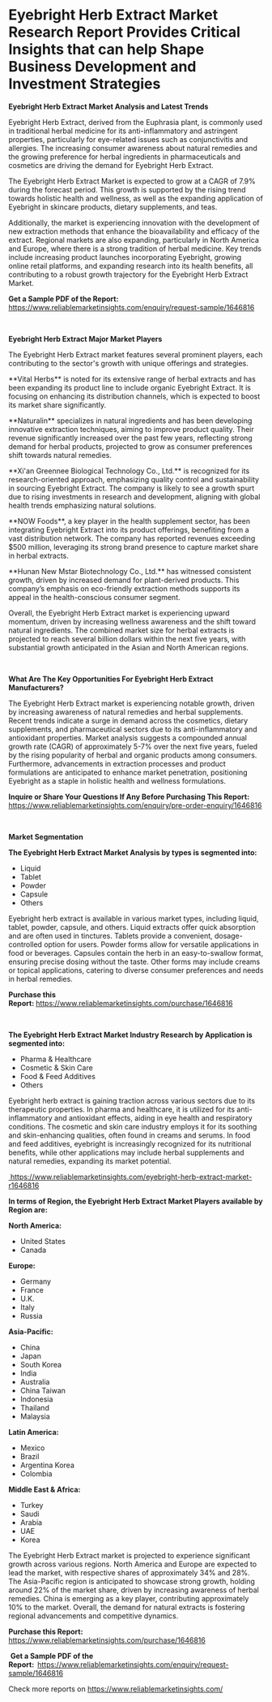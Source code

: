 <p><h1>Eyebright Herb Extract Market Research Report Provides Critical Insights that can help Shape Business Development and Investment Strategies</h1></p><p><strong>Eyebright Herb Extract Market Analysis and Latest Trends</strong></p>
<p><p>Eyebright Herb Extract, derived from the Euphrasia plant, is commonly used in traditional herbal medicine for its anti-inflammatory and astringent properties, particularly for eye-related issues such as conjunctivitis and allergies. The increasing consumer awareness about natural remedies and the growing preference for herbal ingredients in pharmaceuticals and cosmetics are driving the demand for Eyebright Herb Extract.</p><p>The Eyebright Herb Extract Market is expected to grow at a CAGR of 7.9% during the forecast period. This growth is supported by the rising trend towards holistic health and wellness, as well as the expanding application of Eyebright in skincare products, dietary supplements, and teas. </p><p>Additionally, the market is experiencing innovation with the development of new extraction methods that enhance the bioavailability and efficacy of the extract. Regional markets are also expanding, particularly in North America and Europe, where there is a strong tradition of herbal medicine. Key trends include increasing product launches incorporating Eyebright, growing online retail platforms, and expanding research into its health benefits, all contributing to a robust growth trajectory for the Eyebright Herb Extract Market.</p></p>
<p><strong>Get a Sample PDF of the Report:&nbsp;</strong> <a href="https://www.reliablemarketinsights.com/enquiry/request-sample/1646816?utm_campaign=1512&utm_medium=2&utm_source=Github&utm_content=ia&utm_term=31012025&utm_id=eyebright-herb-extract">https://www.reliablemarketinsights.com/enquiry/request-sample/1646816</a></p>
<p>&nbsp;</p>
<p><strong>Eyebright Herb Extract Major Market Players</strong></p>
<p><p>The Eyebright Herb Extract market features several prominent players, each contributing to the sector's growth with unique offerings and strategies.</p><p>**Vital Herbs** is noted for its extensive range of herbal extracts and has been expanding its product line to include organic Eyebright Extract. It is focusing on enhancing its distribution channels, which is expected to boost its market share significantly.</p><p>**Naturalin** specializes in natural ingredients and has been developing innovative extraction techniques, aiming to improve product quality. Their revenue significantly increased over the past few years, reflecting strong demand for herbal products, projected to grow as consumer preferences shift towards natural remedies.</p><p>**Xi'an Greennee Biological Technology Co., Ltd.** is recognized for its research-oriented approach, emphasizing quality control and sustainability in sourcing Eyebright Extract. The company is likely to see a growth spurt due to rising investments in research and development, aligning with global health trends emphasizing natural solutions.</p><p>**NOW Foods**, a key player in the health supplement sector, has been integrating Eyebright Extract into its product offerings, benefiting from a vast distribution network. The company has reported revenues exceeding $500 million, leveraging its strong brand presence to capture market share in herbal extracts.</p><p>**Hunan New Mstar Biotechnology Co., Ltd.** has witnessed consistent growth, driven by increased demand for plant-derived products. This company’s emphasis on eco-friendly extraction methods supports its appeal in the health-conscious consumer segment.</p><p>Overall, the Eyebright Herb Extract market is experiencing upward momentum, driven by increasing wellness awareness and the shift toward natural ingredients. The combined market size for herbal extracts is projected to reach several billion dollars within the next five years, with substantial growth anticipated in the Asian and North American regions.</p></p>
<p>&nbsp;</p>
<p><strong>What Are The Key Opportunities For Eyebright Herb Extract Manufacturers?</strong></p>
<p><p>The Eyebright Herb Extract market is experiencing notable growth, driven by increasing awareness of natural remedies and herbal supplements. Recent trends indicate a surge in demand across the cosmetics, dietary supplements, and pharmaceutical sectors due to its anti-inflammatory and antioxidant properties. Market analysis suggests a compounded annual growth rate (CAGR) of approximately 5-7% over the next five years, fueled by the rising popularity of herbal and organic products among consumers. Furthermore, advancements in extraction processes and product formulations are anticipated to enhance market penetration, positioning Eyebright as a staple in holistic health and wellness formulations.</p></p>
<p><strong>Inquire or Share Your Questions If Any Before Purchasing This Report:</strong> <a href="https://www.reliablemarketinsights.com/enquiry/pre-order-enquiry/1646816?utm_campaign=1512&utm_medium=2&utm_source=Github&utm_content=ia&utm_term=31012025&utm_id=eyebright-herb-extract">https://www.reliablemarketinsights.com/enquiry/pre-order-enquiry/1646816</a></p>
<p>&nbsp;</p>
<p><strong>Market Segmentation</strong></p>
<p><strong>The Eyebright Herb Extract Market Analysis by types is segmented into:</strong></p>
<p><ul><li>Liquid</li><li>Tablet</li><li>Powder</li><li>Capsule</li><li>Others</li></ul></p>
<p><p>Eyebright herb extract is available in various market types, including liquid, tablet, powder, capsule, and others. Liquid extracts offer quick absorption and are often used in tinctures. Tablets provide a convenient, dosage-controlled option for users. Powder forms allow for versatile applications in food or beverages. Capsules contain the herb in an easy-to-swallow format, ensuring precise dosing without the taste. Other forms may include creams or topical applications, catering to diverse consumer preferences and needs in herbal remedies.</p></p>
<p><strong>Purchase this Report:&nbsp;</strong><a href="https://www.reliablemarketinsights.com/purchase/1646816?utm_campaign=1512&utm_medium=2&utm_source=Github&utm_content=ia&utm_term=31012025&utm_id=eyebright-herb-extract">https://www.reliablemarketinsights.com/purchase/1646816</a></p>
<p>&nbsp;</p>
<p><strong>The Eyebright Herb Extract Market Industry Research by Application is segmented into:</strong></p>
<p><ul><li>Pharma & Healthcare</li><li>Cosmetic & Skin Care</li><li>Food & Feed Additives</li><li>Others</li></ul></p>
<p><p>Eyebright herb extract is gaining traction across various sectors due to its therapeutic properties. In pharma and healthcare, it is utilized for its anti-inflammatory and antioxidant effects, aiding in eye health and respiratory conditions. The cosmetic and skin care industry employs it for its soothing and skin-enhancing qualities, often found in creams and serums. In food and feed additives, eyebright is increasingly recognized for its nutritional benefits, while other applications may include herbal supplements and natural remedies, expanding its market potential.</p></p>
<p><a href="https://www.reliablemarketinsights.com/eyebright-herb-extract-market-r1646816?utm_campaign=1512&utm_medium=2&utm_source=Github&utm_content=ia&utm_term=31012025&utm_id=eyebright-herb-extract">&nbsp;https://www.reliablemarketinsights.com/eyebright-herb-extract-market-r1646816</a></p>
<p><strong>In terms of Region, the Eyebright Herb Extract Market Players available by Region are:</strong></p>
<p>
    <p> <strong> North America: </strong>
        <ul>
            <li>United States</li>
            <li>Canada</li>
        </ul>
        </p> 
    <p> <strong> Europe: </strong>
        <ul>
            <li>Germany</li>
            <li>France</li>
            <li>U.K.</li>
            <li>Italy</li>
            <li>Russia</li>
        </ul>
        </p> 
    <p> <strong> Asia-Pacific: </strong>
        <ul>
            <li>China</li>
            <li>Japan</li>
            <li>South Korea</li>
            <li>India</li>
            <li>Australia</li>
            <li>China Taiwan</li>
            <li>Indonesia</li>
            <li>Thailand</li>
            <li>Malaysia</li>
        </ul>
        </p> 
    <p> <strong> Latin America: </strong>
        <ul>
            <li>Mexico</li>
            <li>Brazil</li>
            <li>Argentina Korea</li>
            <li>Colombia</li>
        </ul>
        </p> 
    <p> <strong> Middle East & Africa: </strong>
        <ul>
            <li>Turkey</li>
            <li>Saudi</li>
            <li>Arabia</li>
            <li>UAE</li>
            <li>Korea</li>
        </ul>
    </p>
    </p>
<p><p>The Eyebright Herb Extract market is projected to experience significant growth across various regions. North America and Europe are expected to lead the market, with respective shares of approximately 34% and 28%. The Asia-Pacific region is anticipated to showcase strong growth, holding around 22% of the market share, driven by increasing awareness of herbal remedies. China is emerging as a key player, contributing approximately 10% to the market. Overall, the demand for natural extracts is fostering regional advancements and competitive dynamics.</p></p>
<p><strong>Purchase this Report: </strong><a href="https://www.reliablemarketinsights.com/purchase/1646816?utm_campaign=1512&utm_medium=2&utm_source=Github&utm_content=ia&utm_term=31012025&utm_id=eyebright-herb-extract">https://www.reliablemarketinsights.com/purchase/1646816</a></p>
<p>&nbsp;<strong>Get a Sample PDF of the Report:&nbsp;&nbsp;</strong><a href="https://www.reliablemarketinsights.com/enquiry/request-sample/1646816?utm_campaign=1512&utm_medium=2&utm_source=Github&utm_content=ia&utm_term=31012025&utm_id=eyebright-herb-extract">https://www.reliablemarketinsights.com/enquiry/request-sample/1646816</a></p>
<p><strong></strong></p>
<p>Check more reports on <a href="https://www.reliablemarketinsights.com/?utm_campaign=1512&utm_medium=2&utm_source=Github&utm_content=ia&utm_term=31012025&utm_id=eyebright-herb-extract">https://www.reliablemarketinsights.com/</a></p>